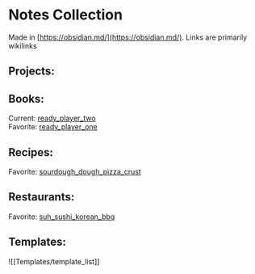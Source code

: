 # Notes Collection
Made in [https://obsidian.md/](https://obsidian.md/). Links are primarily wikilinks

## Projects:

## Books:
Current: [ready_player_two](Media/Books/ready_player_two.md)  
Favorite: [ready_player_one](Media/Books/ready_player_one.md)  

## Recipes:
Favorite: [sourdough_dough_pizza_crust](Food/Recipes/sourdough_dough_pizza_crust.md)  

## Restaurants:
Favorite: [suh_sushi_korean_bbq](Food/Restaurants/suh_sushi_korean_bbq.md)  

## Templates:
![[Templates/template_list]]